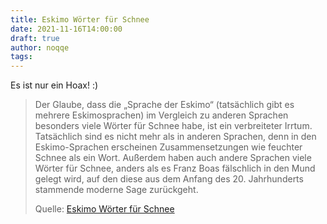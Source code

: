 ```yaml
---
title: Eskimo Wörter für Schnee
date: 2021-11-16T14:00:00
draft: true
author: noqqe
tags:
---
```


Es ist nur ein Hoax! :)

> Der Glaube, dass die „Sprache der Eskimo“ (tatsächlich gibt es mehrere
> Eskimosprachen) im Vergleich zu anderen Sprachen besonders viele Wörter für
> Schnee habe, ist ein verbreiteter Irrtum. Tatsächlich sind es nicht mehr als
> in anderen Sprachen, denn in den Eskimo-Sprachen erscheinen Zusammensetzungen
> wie feuchter Schnee als ein Wort. Außerdem haben auch andere Sprachen viele
> Wörter für Schnee, anders als es Franz Boas fälschlich in den Mund gelegt
> wird, auf den diese aus dem Anfang des 20. Jahrhunderts stammende moderne Sage
> zurückgeht.
>
> Quelle: [Eskimo Wörter für Schnee](https://de.wikipedia.org/wiki/Eskimo-W%C3%B6rter_f%C3%BCr_Schnee)
